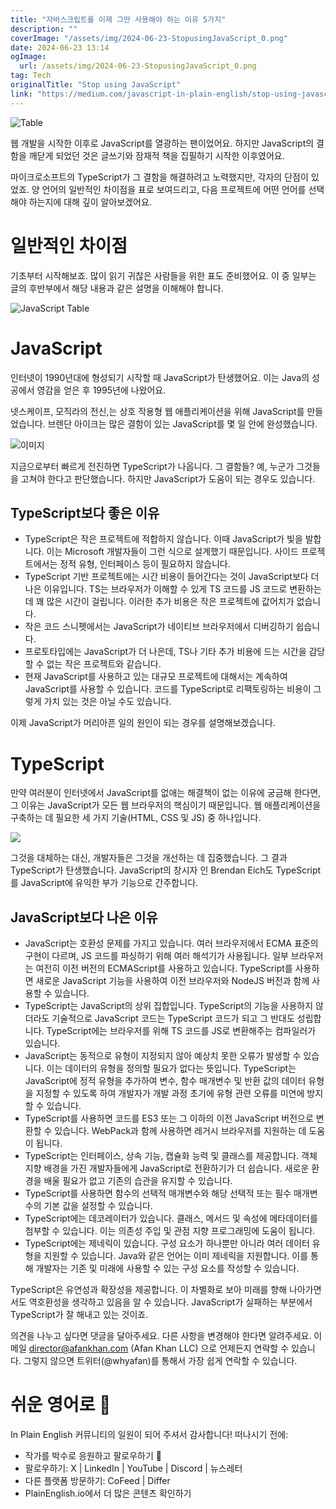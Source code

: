 ```yaml
---
title: "자바스크립트를 이제 그만 사용해야 하는 이유 5가지"
description: ""
coverImage: "/assets/img/2024-06-23-StopusingJavaScript_0.png"
date: 2024-06-23 13:14
ogImage: 
  url: /assets/img/2024-06-23-StopusingJavaScript_0.png
tag: Tech
originalTitle: "Stop using JavaScript"
link: "https://medium.com/javascript-in-plain-english/stop-using-javascript-3ed7d154e24b"
---
```



![Table](/assets/img/2024-06-23-StopusingJavaScript_0.png)

웹 개발을 시작한 이후로 JavaScript를 열광하는 팬이었어요. 하지만 JavaScript의 결함을 깨닫게 되었던 것은 글쓰기와 잠재적 책을 집필하기 시작한 이후였어요.

마이크로소프트의 TypeScript가 그 결함을 해결하려고 노력했지만, 각자의 단점이 있었죠. 양 언어의 일반적인 차이점을 표로 보여드리고, 다음 프로젝트에 어떤 언어를 선택해야 하는지에 대해 깊이 알아보겠어요.

# 일반적인 차이점

<div class="content-ad"></div>

기초부터 시작해보죠. 많이 읽기 귀찮은 사람들을 위한 표도 준비했어요. 이 중 일부는 글의 후반부에서 해당 내용과 같은 설명을 이해해야 합니다.

![JavaScript Table](/assets/img/2024-06-23-StopusingJavaScript_1.png)

# JavaScript

인터넷이 1990년대에 형성되기 시작할 때 JavaScript가 탄생했어요. 이는 Java의 성공에서 영감을 얻은 후 1995년에 나왔어요.

<div class="content-ad"></div>

넷스케이프, 모직라의 전신,는 상호 작용형 웹 애플리케이션을 위해 JavaScript를 만들었습니다. 브렌단 아이크는 많은 결함이 있는 JavaScript를 몇 일 안에 완성했습니다.

![이미지](/assets/img/2024-06-23-StopusingJavaScript_2.png)

지금으로부터 빠르게 전진하면 TypeScript가 나옵니다. 그 결함들? 예, 누군가 그것들을 고쳐야 한다고 판단했습니다. 하지만 JavaScript가 도움이 되는 경우도 있습니다.

## TypeScript보다 좋은 이유

<div class="content-ad"></div>

- TypeScript은 작은 프로젝트에 적합하지 않습니다. 이때 JavaScript가 빛을 발합니다. 이는 Microsoft 개발자들이 그런 식으로 설계했기 때문입니다. 사이드 프로젝트에서는 정적 유형, 인터페이스 등이 필요하지 않습니다.
- TypeScript 기반 프로젝트에는 시간 비용이 들어간다는 것이 JavaScript보다 더 나은 이유입니다. TS는 브라우저가 이해할 수 있게 TS 코드를 JS 코드로 변환하는 데 꽤 많은 시간이 걸립니다. 이러한 추가 비용은 작은 프로젝트에 값어치가 없습니다.
- 작은 코드 스니펫에서는 JavaScript가 네이티브 브라우저에서 디버깅하기 쉽습니다.
- 프로토타입에는 JavaScript가 더 나은데, TS나 기타 추가 비용에 드는 시간을 감당할 수 없는 작은 프로젝트와 같습니다.
- 현재 JavaScript를 사용하고 있는 대규모 프로젝트에 대해서는 계속하여 JavaScript를 사용할 수 있습니다. 코드를 TypeScript로 리팩토링하는 비용이 그렇게 가치 있는 것은 아닐 수도 있습니다.

이제 JavaScript가 머리아픈 일의 원인이 되는 경우를 설명해보겠습니다.

# TypeScript

만약 여러분이 인터넷에서 JavaScript를 없애는 해결책이 없는 이유에 궁금해 한다면, 그 이유는 JavaScript가 모든 웹 브라우저의 핵심이기 때문입니다. 웹 애플리케이션을 구축하는 데 필요한 세 가지 기술(HTML, CSS 및 JS) 중 하나입니다.

<div class="content-ad"></div>

<img src="/assets/img/2024-06-23-StopusingJavaScript_3.png" />

그것을 대체하는 대신, 개발자들은 그것을 개선하는 데 집중했습니다. 그 결과 TypeScript가 탄생했습니다. JavaScript의 창시자 인 Brendan Eich도 TypeScript를 JavaScript에 유익한 부가 기능으로 간주합니다.

## JavaScript보다 나은 이유

- JavaScript는 호환성 문제를 가지고 있습니다. 여러 브라우저에서 ECMA 표준의 구현이 다르며, JS 코드를 파싱하기 위해 여러 해석기가 사용됩니다. 일부 브라우저는 여전히 이전 버전의 ECMAScript를 사용하고 있습니다. TypeScript를 사용하면 새로운 JavaScript 기능을 사용하여 이전 브라우저와 NodeJS 버전과 함께 사용할 수 있습니다.
- TypeScript는 JavaScript의 상위 집합입니다. TypeScript의 기능을 사용하지 않더라도 기술적으로 JavaScript 코드는 TypeScript 코드가 되고 그 반대도 성립합니다. TypeScript에는 브라우저를 위해 TS 코드를 JS로 변환해주는 컴파일러가 있습니다.
- JavaScript는 동적으로 유형이 지정되지 않아 예상치 못한 오류가 발생할 수 있습니다. 이는 데이터의 유형을 정의할 필요가 없다는 뜻입니다. TypeScript는 JavaScript에 정적 유형을 추가하여 변수, 함수 매개변수 및 반환 값의 데이터 유형을 지정할 수 있도록 하여 개발자가 개발 과정 초기에 유형 관련 오류를 미연에 방지할 수 있습니다.
- TypeScript를 사용하면 코드를 ES3 또는 그 이하의 이전 JavaScript 버전으로 변환할 수 있습니다. WebPack과 함께 사용하면 레거시 브라우저를 지원하는 데 도움이 됩니다.
- TypeScript는 인터페이스, 상속 기능, 캡슐화 능력 및 클래스를 제공합니다. 객체 지향 배경을 가진 개발자들에게 JavaScript로 전환하기가 더 쉽습니다. 새로운 환경을 배울 필요가 없고 기존의 습관을 유지할 수 있습니다.
- TypeScript를 사용하면 함수의 선택적 매개변수와 해당 선택적 또는 필수 매개변수의 기본 값을 설정할 수 있습니다.
- TypeScript에는 데코레이터가 있습니다. 클래스, 메서드 및 속성에 메타데이터를 첨부할 수 있습니다. 이는 의존성 주입 및 관점 지향 프로그래밍에 도움이 됩니다.
- TypeScript에는 제네릭이 있습니다. 구성 요소가 하나뿐만 아니라 여러 데이터 유형을 지원할 수 있습니다. Java와 같은 언어는 이미 제네릭을 지원합니다. 이를 통해 개발자는 기존 및 미래에 사용할 수 있는 구성 요소를 작성할 수 있습니다.

<div class="content-ad"></div>

TypeScript은 유연성과 확장성을 제공합니다. 이 차별화로 보아 미래를 향해 나아가면서도 역호환성을 생각하고 있음을 알 수 있습니다. JavaScript가 실패하는 부분에서 TypeScript가 잘 해내고 있는 것이죠.

의견을 나누고 싶다면 댓글을 달아주세요. 다른 사항을 변경해야 한다면 알려주세요. 이메일 director@afankhan.com (Afan Khan LLC) 으로 언제든지 연락할 수 있습니다. 그렇지 않으면 트위터(@whyafan)를 통해서 가장 쉽게 연락할 수 있습니다.

# 쉬운 영어로 🚀

In Plain English 커뮤니티의 일원이 되어 주셔서 감사합니다! 떠나시기 전에:

<div class="content-ad"></div>

- 작가를 박수로 응원하고 팔로우하기 ️👏️️
- 팔로우하기: X | LinkedIn | YouTube | Discord | 뉴스레터
- 다른 플랫폼 방문하기: CoFeed | Differ
- PlainEnglish.io에서 더 많은 콘텐츠 확인하기